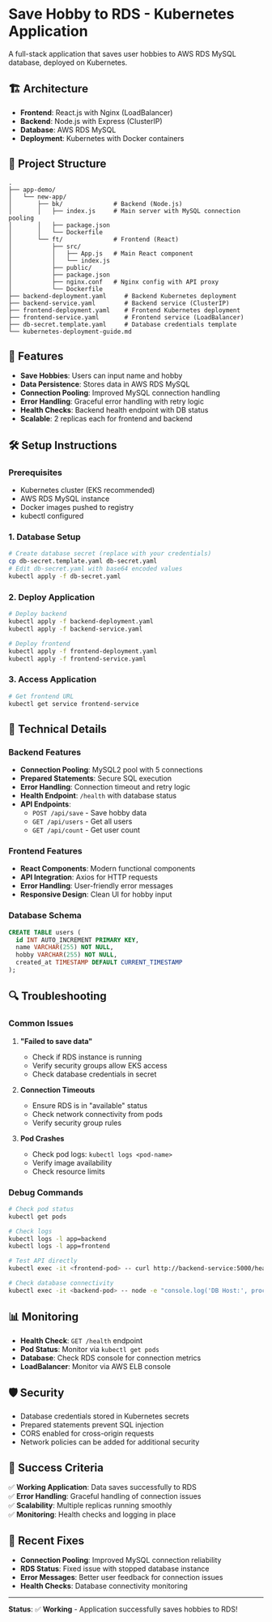 # Save Hobby to RDS - Kubernetes Application

A full-stack application that saves user hobbies to AWS RDS MySQL database, deployed on Kubernetes.

## 🏗️ Architecture

- **Frontend**: React.js with Nginx (LoadBalancer)
- **Backend**: Node.js with Express (ClusterIP)
- **Database**: AWS RDS MySQL
- **Deployment**: Kubernetes with Docker containers

## 📁 Project Structure

```
.
├── app-demo/
│   └── new-app/
│       ├── bk/              # Backend (Node.js)
│       │   ├── index.js     # Main server with MySQL connection pooling
│       │   ├── package.json
│       │   └── Dockerfile
│       └── ft/              # Frontend (React)
│           ├── src/
│           │   ├── App.js   # Main React component
│           │   └── index.js
│           ├── public/
│           ├── package.json
│           ├── nginx.conf   # Nginx config with API proxy
│           └── Dockerfile
├── backend-deployment.yaml     # Backend Kubernetes deployment
├── backend-service.yaml        # Backend service (ClusterIP)
├── frontend-deployment.yaml    # Frontend Kubernetes deployment
├── frontend-service.yaml       # Frontend service (LoadBalancer)
├── db-secret.template.yaml     # Database credentials template
└── kubernetes-deployment-guide.md
```

## 🚀 Features

- **Save Hobbies**: Users can input name and hobby
- **Data Persistence**: Stores data in AWS RDS MySQL
- **Connection Pooling**: Improved MySQL connection handling
- **Error Handling**: Graceful error handling with retry logic
- **Health Checks**: Backend health endpoint with DB status
- **Scalable**: 2 replicas each for frontend and backend

## 🛠️ Setup Instructions

### Prerequisites
- Kubernetes cluster (EKS recommended)
- AWS RDS MySQL instance
- Docker images pushed to registry
- kubectl configured

### 1. Database Setup
```bash
# Create database secret (replace with your credentials)
cp db-secret.template.yaml db-secret.yaml
# Edit db-secret.yaml with base64 encoded values
kubectl apply -f db-secret.yaml
```

### 2. Deploy Application
```bash
# Deploy backend
kubectl apply -f backend-deployment.yaml
kubectl apply -f backend-service.yaml

# Deploy frontend
kubectl apply -f frontend-deployment.yaml
kubectl apply -f frontend-service.yaml
```

### 3. Access Application
```bash
# Get frontend URL
kubectl get service frontend-service
```

## 🔧 Technical Details

### Backend Features
- **Connection Pooling**: MySQL2 pool with 5 connections
- **Prepared Statements**: Secure SQL execution
- **Error Handling**: Connection timeout and retry logic
- **Health Endpoint**: `/health` with database status
- **API Endpoints**:
  - `POST /api/save` - Save hobby data  
  - `GET /api/users` - Get all users
  - `GET /api/count` - Get user count

### Frontend Features
- **React Components**: Modern functional components
- **API Integration**: Axios for HTTP requests
- **Error Handling**: User-friendly error messages
- **Responsive Design**: Clean UI for hobby input

### Database Schema
```sql
CREATE TABLE users (
  id INT AUTO_INCREMENT PRIMARY KEY,
  name VARCHAR(255) NOT NULL,
  hobby VARCHAR(255) NOT NULL,
  created_at TIMESTAMP DEFAULT CURRENT_TIMESTAMP
);
```

## 🔍 Troubleshooting

### Common Issues

1. **"Failed to save data"**
   - Check if RDS instance is running
   - Verify security groups allow EKS access
   - Check database credentials in secret

2. **Connection Timeouts**
   - Ensure RDS is in "available" status
   - Check network connectivity from pods
   - Verify security group rules

3. **Pod Crashes**
   - Check pod logs: `kubectl logs <pod-name>`
   - Verify image availability
   - Check resource limits

### Debug Commands
```bash
# Check pod status
kubectl get pods

# Check logs
kubectl logs -l app=backend
kubectl logs -l app=frontend

# Test API directly
kubectl exec -it <frontend-pod> -- curl http://backend-service:5000/health

# Check database connectivity
kubectl exec -it <backend-pod> -- node -e "console.log('DB Host:', process.env.DB_HOST)"
```

## 📊 Monitoring

- **Health Check**: `GET /health` endpoint
- **Pod Status**: Monitor via `kubectl get pods`
- **Database**: Check RDS console for connection metrics
- **LoadBalancer**: Monitor via AWS ELB console

## 🛡️ Security

- Database credentials stored in Kubernetes secrets
- Prepared statements prevent SQL injection
- CORS enabled for cross-origin requests
- Network policies can be added for additional security

## 🎯 Success Criteria

✅ **Working Application**: Data saves successfully to RDS  
✅ **Error Handling**: Graceful handling of connection issues  
✅ **Scalability**: Multiple replicas running smoothly  
✅ **Monitoring**: Health checks and logging in place  

## 📝 Recent Fixes

- **Connection Pooling**: Improved MySQL connection reliability
- **RDS Status**: Fixed issue with stopped database instance
- **Error Messages**: Better user feedback for connection issues
- **Health Checks**: Database connectivity monitoring

---

**Status**: ✅ **Working** - Application successfully saves hobbies to RDS! 
